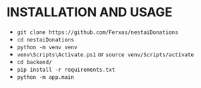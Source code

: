 # INSTALLATION AND USAGE

- ```git clone https://github.com/Ferxas/nestaiDonations```
- ```cd nestaiDonations```
- ```python -m venv venv```
- ```venv\Scripts\Activate.ps1``` or ```source venv/Scripts/activate```
- ```cd backend/```
- ```pip install -r requirements.txt```
- ```python -m app.main```